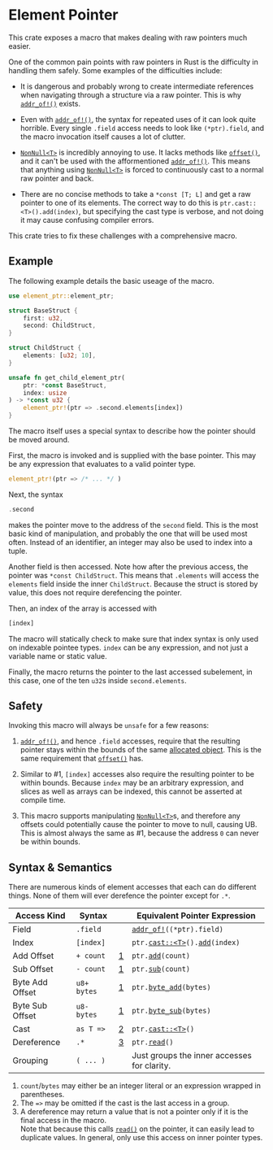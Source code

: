 # Element Pointer

This crate exposes a macro that makes dealing with raw pointers much easier.

One of the common pain points with raw pointers in Rust is the difficulty in handling them safely.
Some examples of the difficulties include:

* It is dangerous and probably wrong to create intermediate references when navigating
    through a structure via a raw pointer. This is why [`addr_of!()`] exists.
    
* Even with [`addr_of!()`], the syntax for repeated uses of it can look quite horrible. Every
    single `.field` access needs to look like `(*ptr).field`, and the macro invocation itself causes
    a lot of clutter.

* [`NonNull<T>`] is incredibly annoying to use. It lacks methods like [`offset()`], and it can't be used
    with the afformentioned [`addr_of!()`]. This means that anything using [`NonNull<T>`] is forced to
    continuously cast to a normal raw pointer and back.

* There are no concise methods to take a `*const [T; L]` and get a raw pointer to one of its elements.
    The correct way to do this is `ptr.cast::<T>().add(index)`, but specifying the cast type is
    verbose, and not doing it may cause confusing compiler errors.

This crate tries to fix these challenges with a comprehensive macro.

## Example

The following example details the basic useage of the macro.

```rust
use element_ptr::element_ptr;

struct BaseStruct {
    first: u32,
    second: ChildStruct,
}

struct ChildStruct {
    elements: [u32; 10],
}

unsafe fn get_child_element_ptr(
    ptr: *const BaseStruct,
    index: usize
) -> *const u32 {
    element_ptr!(ptr => .second.elements[index])
}
```

The macro itself uses a special syntax to describe how the pointer should be moved around.

First, the macro is invoked and is supplied with the base pointer. This may be any expression
that evaluates to a valid pointer type.

```rust
element_ptr!(ptr => /* ... */ )
```

Next, the syntax

```rust
.second
```

makes the pointer move to the address of the `second` field. This is the most basic
kind of manipulation, and probably the one that will be used most often. Instead of an
identifier, an integer may also be used to index into a tuple.

Another field is then accessed. Note how after the previous access,
the pointer was `*const ChildStruct`. This means that `.elements` will access
the `elements` field inside the inner `ChildStruct`. Because the struct is stored by value,
this does not require derefencing the pointer.

Then, an index of the array is accessed with

```rs
[index]
```

The macro will statically check to make sure that index syntax is only used on indexable pointee types.
`index` can be any expression, and not just a variable name or static value.

Finally, the macro returns the pointer to the last accessed subelement, in this case, one of the ten `u32`s
inside `second.elements`.

## Safety

Invoking this macro will always be `unsafe` for a few reasons:

1. [`addr_of!()`], and hence `.field` accesses, require that the resulting pointer
    stays within the bounds of the same [allocated object].
    This is the same requirement that [`offset()`] has.
    
2. Similar to #1, `[index]` accesses also require the resulting pointer to be within bounds.
    Because `index` may be an arbitrary expression, and slices as well as arrays can be indexed,
    this cannot be asserted at compile time.
    
3. This macro supports manipulating [`NonNull<T>`]s, and therefore any offsets could potentially
    cause the pointer to move to null, causing UB. This is almost always the same as #1, because
    the address `0` can never be within bounds.
    
## Syntax & Semantics

There are numerous kinds of element accesses that each can do different things. None of them will ever
derefence the pointer except for `.*`.

| Access Kind     | Syntax        |           | Equivalent Pointer Expression                  |
|-----------------|---------------|-----------|------------------------------------------------|
| Field           | `.field`      |           | <code>[addr_of!]\((*ptr).field)</code>         |
| Index           | `[index]`     |           | <code>ptr.[cast::\<T>]\().[add]\(index)</code> |
| Add Offset      | `+ count`     | [1](#sl1) | <code>ptr.[add]\(count)</code>                 |
| Sub Offset      | `- count`     | [1](#sl1) | <code>ptr.[sub]\(count)</code>                 |
| Byte Add Offset | `u8+ bytes`   | [1](#sl1) | <code>ptr.[byte_add]\(bytes)</code>            |
| Byte Sub Offset | `u8- bytes`   | [1](#sl1) | <code>ptr.[byte_sub]\(bytes)</code>            |
| Cast            | `as T =>`     | [2](#sl2) | <code>ptr.[cast::\<T>]\()</code>               |
| Dereference     | `.*`          | [3](#sl3) | <code>ptr.[read]\()</code>                     |
| Grouping        | `( ... )`     |           | Just groups the inner accesses for clarity.    |


1. <span id="sl1"> `count`/`bytes` may either be an integer
    literal or an expression wrapped in parentheses. </span>
2. <span id="sl2"> The `=>` may be omitted if the cast is the last access in a group. </span>
3. <span id="sl3"> A dereference may return a value that is not a pointer
    only if it is the final access in the macro.<br>
    Note that because this calls [`read()`] on the pointer, it can easily lead to duplicate values.
    In general, only use this access on inner pointer types. </span>

[`addr_of!()`]: https://doc.rust-lang.org/core/ptr/macro.addr_of.html
[addr_of!]: https://doc.rust-lang.org/core/ptr/macro.addr_of.html
[`NonNull<T>`]: https://doc.rust-lang.org/core/ptr/struct.NonNull.html
[`offset()`]: https://doc.rust-lang.org/core/primitive.pointer.html#method.offset
[allocated object]: https://doc.rust-lang.org/core/ptr/index.html#allocated-object
[cast::\<T>]: https://doc.rust-lang.org/core/primitive.pointer.html#method.cast
[add]: https://doc.rust-lang.org/core/primitive.pointer.html#method.add
[sub]: https://doc.rust-lang.org/core/primitive.pointer.html#method.add
[byte_add]: https://doc.rust-lang.org/core/primitive.pointer.html#method.byte_add
[byte_sub]: https://doc.rust-lang.org/core/primitive.pointer.html#method.byte_sub
[read]: https://doc.rust-lang.org/core/primitive.pointer.html#method.read
[`read()`]: https://doc.rust-lang.org/core/primitive.pointer.html#method.read